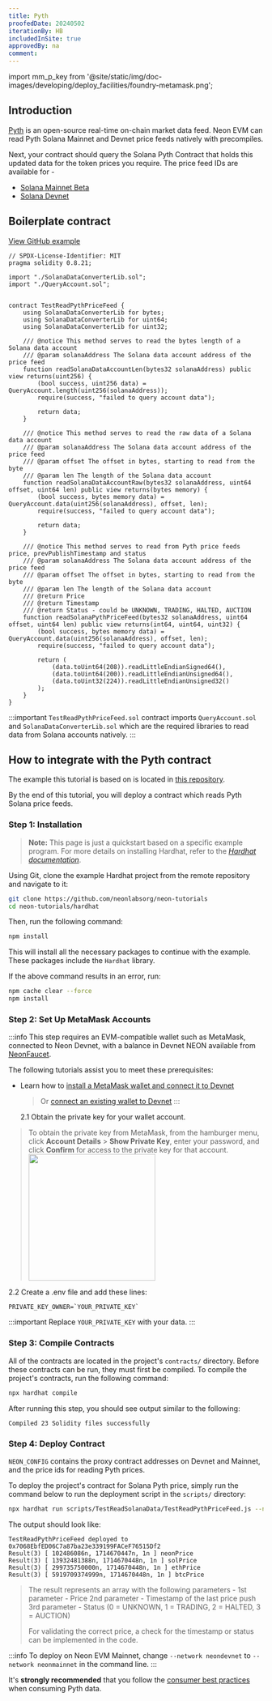 ```yaml
---
title: Pyth
proofedDate: 20240502
iterationBy: HB
includedInSite: true
approvedBy: na
comment:
---
```


import mm_p_key from '@site/static/img/doc-images/developing/deploy_facilities/foundry-metamask.png';

## Introduction

[Pyth](https://pyth.network/) is an open-source real-time on-chain market data feed. Neon EVM can read Pyth Solana Mainnet and Devnet price feeds natively with precompiles.

Next, your contract should query the Solana Pyth Contract that holds this updated data for the token prices you require. The price feed IDs are available for -

- [Solana Mainnet Beta](https://pyth.network/developers/price-feed-ids#solana-mainnet-beta)
- [Solana Devnet](https://pyth.network/developers/price-feed-ids#solana-devnet)

## Boilerplate contract

[View GitHub example](https://github.com/neonlabsorg/neon-tutorials/blob/main/hardhat/contracts/TestReadSolanaData/TestReadPythPriceFeed.sol)

```
// SPDX-License-Identifier: MIT
pragma solidity 0.8.21;

import "./SolanaDataConverterLib.sol";
import "./QueryAccount.sol";


contract TestReadPythPriceFeed {
    using SolanaDataConverterLib for bytes;
    using SolanaDataConverterLib for uint64;
    using SolanaDataConverterLib for uint32;

    /// @notice This method serves to read the bytes length of a Solana data account
    /// @param solanaAddress The Solana data account address of the price feed
    function readSolanaDataAccountLen(bytes32 solanaAddress) public view returns(uint256) {
        (bool success, uint256 data) = QueryAccount.length(uint256(solanaAddress));
        require(success, "failed to query account data");

        return data;
    }

    /// @notice This method serves to read the raw data of a Solana data account
    /// @param solanaAddress The Solana data account address of the price feed
    /// @param offset The offset in bytes, starting to read from the byte
    /// @param len The length of the Solana data account
    function readSolanaDataAccountRaw(bytes32 solanaAddress, uint64 offset, uint64 len) public view returns(bytes memory) {
        (bool success, bytes memory data) = QueryAccount.data(uint256(solanaAddress), offset, len);
        require(success, "failed to query account data");

        return data;
    }

    /// @notice This method serves to read from Pyth price feeds price, prevPublishTimestamp and status
    /// @param solanaAddress The Solana data account address of the price feed
    /// @param offset The offset in bytes, starting to read from the byte
    /// @param len The length of the Solana data account
    /// @return Price
    /// @return Timestamp
    /// @return Status - could be UNKNOWN, TRADING, HALTED, AUCTION
    function readSolanaPythPriceFeed(bytes32 solanaAddress, uint64 offset, uint64 len) public view returns(int64, uint64, uint32) {
        (bool success, bytes memory data) = QueryAccount.data(uint256(solanaAddress), offset, len);
        require(success, "failed to query account data");

        return (
            (data.toUint64(208)).readLittleEndianSigned64(),
            (data.toUint64(200)).readLittleEndianUnsigned64(),
            (data.toUint32(224)).readLittleEndianUnsigned32()
        );
    }
}
```

:::important
`TestReadPythPriceFeed.sol` contract imports `QueryAccount.sol` and `SolanaDataConverterLib.sol` which are the required libraries to read data from Solana accounts natively.
:::

## How to integrate with the Pyth contract

The example this tutorial is based on is located in [this repository](https://github.com/neonlabsorg/neon-tutorials/tree/main/hardhat).

By the end of this tutorial, you will deploy a contract which reads Pyth Solana price feeds.

### Step 1: Installation

> **Note:** This page is just a quickstart based on a specific example program. For more details on installing Hardhat, refer to the _[Hardhat documentation](https://hardhat.org/hardhat-runner/docs/getting-started#overview)_.

Using Git, clone the example Hardhat project from the remote repository and navigate to it:

```sh
git clone https://github.com/neonlabsorg/neon-tutorials
cd neon-tutorials/hardhat
```

Then, run the following command:

```sh
npm install
```

This will install all the necessary packages to continue with the example. These packages include the `Hardhat` library.

If the above command results in an error, run:

```sh
npm cache clear --force
npm install
```

### Step 2: Set Up MetaMask Accounts

:::info
This step requires an EVM-compatible wallet such as MetaMask, connected to Neon Devnet, with a balance in Devnet NEON available from [NeonFaucet](https://neonfaucet.org/).

The following tutorials assist you to meet these prerequisites:

- Learn how to [install a MetaMask wallet and connect it to Devnet](/docs/wallet/metamask_setup)

  > Or [connect an existing wallet to Devnet](/docs/developing/connect_rpc#connect-via-chainlist)
  > :::

  2.1 Obtain the private key for your wallet account.

> To obtain the private key from MetaMask, from the hamburger menu, click **Account Details** > **Show Private Key**, enter your password, and click **Confirm** for access to the private key for that account.
> <img src={mm_p_key} width="250" />

2.2 Create a .env file and add these lines:

```
PRIVATE_KEY_OWNER=`YOUR_PRIVATE_KEY`
```

:::important
Replace `YOUR_PRIVATE_KEY` with your data.
:::

### Step 3: Compile Contracts

All of the contracts are located in the project's `contracts/` directory. Before these contracts can be run, they must first be compiled. To compile the project's contracts, run the following command:

```sh
npx hardhat compile
```

After running this step, you should see output similar to the following:

```
Compiled 23 Solidity files successfully
```

### Step 4: Deploy Contract

`NEON_CONFIG` contains the proxy contract addresses on Devnet and Mainnet, and the price ids for reading Pyth prices.

To deploy the project's contract for Solana Pyth price, simply run the command below to run the deployment script in the `scripts/` directory:

```sh
npx hardhat run scripts/TestReadSolanaData/TestReadPythPriceFeed.js --network neondevnet
```

The output should look like:

```
TestReadPythPriceFeed deployed to 0x7068EbfED06C7a87ba23e339199FACeF76515Df2
Result(3) [ 102486086n, 1714670447n, 1n ] neonPrice
Result(3) [ 13932481388n, 1714670448n, 1n ] solPrice
Result(3) [ 299735750000n, 1714670448n, 1n ] ethPrice
Result(3) [ 5919709374999n, 1714670448n, 1n ] btcPrice
```

> The result represents an array with the following parameters -
> 1st parameter - Price
> 2nd parameter - Timestamp of the last price push
> 3rd parameter - Status (0 = UNKNOWN, 1 = TRADING, 2 = HALTED, 3 = AUCTION)
>
> For validating the correct price, a check for the timestamp or status can be implemented in the code.

:::info
To deploy on Neon EVM Mainnet, change `--network neondevnet` to `--network neonmainnet` in the command line.
:::

It's **strongly recommended** that you follow the [consumer best practices](https://docs.pyth.network/documentation/pythnet-price-feeds/best-practices) when consuming Pyth data.
